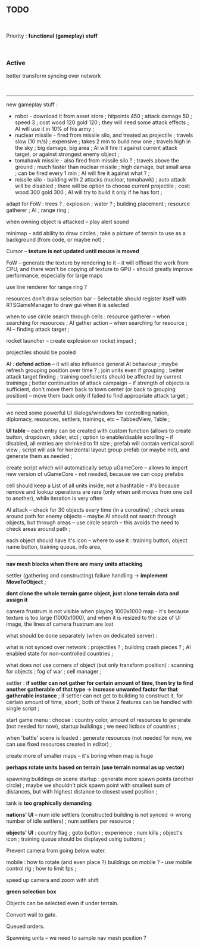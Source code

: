 
## TODO

<br>

Priority : **functional (gameplay) stuff**

<br>

### Active

better transform syncing over network

<br>

***

new gameplay stuff :

- robot - download it from asset store ; hitpoints 450 ; attack damage 50 ; speed 3 ; cost wood 120 gold 120 ; they will need some attack effects ; AI will use it in 10% of his army ;
- nuclear missile - fired from missile silo, and treated as projectile ; travels slow (10 m/s) ; expensive ; takes 2 min to build new one ; travels high in the sky ; big damage, big area ; AI will fire it against current attack target, or against strongest enemy object ;
- tomahawk missile - also fired from missile silo ? ; travels above the ground ; much faster than nuclear missile ; high damage, but small area ; can be fired every 1 min ; AI will fire it against what ? ;
- missile silo - building with 2 attacks (nuclear, tomahawk) ; auto attack will be disabled ; there will be option to choose current projectile ; cost: wood 300 gold 300 ; AI will try to build it only if he has fort ;

adapt for FoW : trees ? ; explosion ; water ? ; building placement ; resource gatherer ; AI ; range ring ;

when owning object is attacked – play alert sound

minimap – add ability to draw circles ; take a picture of terrain to use as a background (from code, or maybe not) ;

Cursor – **texture is not updated until mouse is moved**

FoW – generate the texture by rendering to it – it will offload the work from CPU, and there won't be copying of texture to GPU - should greatly improve performance, especially for large maps

use line renderer for range ring ?

resources don't draw selection bar - Selectable should register itself with RTSGameManager to draw gui when it is selected

when to use circle search through cells : resource gatherer – when searching for resources ; AI gather action – when searching for resource ; AI – finding attack target ;

rocket launcher – create explosion on rocket impact ;

projectiles should be pooled

AI : **defend action** – it will also influence general AI behaviour ; maybe refresh grouping position over time ? ; join units even if grouping ; better attack target finding ; training coeficients should be affected by current trainings ; better continuation of attack campaign – if strength of objects is sufficient, don't move them back to town center (or back to grouping position) – move them back only if failed to find appropriate attack target ;

***

we need some powerful UI dialogs/windows for controlling nation, diplomacy, resources, settlers, trainings, etc – TabbedView, Table ;

**UI table** – each entry can be created with custom function (allows to create button, dropdown, slider, etc) ; option to enable/disable scrolling – if disabled, all entries are shrinked to fit size ; prefab will contain vertical scroll view ; script will ask for horizontal layout group prefab (or maybe not), and generate them as needed ;

create script which will automatically setup uGameCore – allows to import new version of uGameCore - not needed, because we can copy prefabs

cell should keep a List of all units inside, not a hashtable – it's because remove and lookup operations are rare (only when unit moves from one cell to another), while iteration is very often

AI attack – check for 30 objects every time (in a coroutine) ; check areas around path for enemy objects – maybe AI should not search through objects, but through areas – use circle search – this avoids the need to check areas around path ;

each object should have it's icon – where to use it : training button, object name button, training queue, info area, 

***

**nav mesh blocks when there are many units attacking**

settler (gathering and constructing) failure handling -> **implement MoveToObject** ;

**dont clone the whole terrain game object, just clone terrain data and assign it**

camera frustrum is not visible when playing 1000x1000 map - it's because texture is too large (1000x1000), and when it is resized to the size of UI image, the lines of camera frustrum are lost

what should be done separately (when on dedicated server) : 

what is not synced over network : projectiles ? ; building crash pieces ? ; AI enabled state for non-controlled countries ;

what does not use corners of object (but only transform position) : scanning for objects ; fog of war ; cell manager ;

settler : **if settler can not gather for certain amount of time, then try to find another gatherable of that type -> increase unwanted factor for that gatherable instance** ; if settler can not get to building to construct it, for certain amount of time, abort ; both of these 2 features can be handled with single script ;

start game menu : choose : country color, amount of resources to generate (not needed for now), startup buildings ; we need listbox of countries ;

when 'battle' scene is loaded : generate resources (not needed for now, we can use fixed resources created in editor) ;

create more of smaller maps – it's boring when map is huge

**perhaps rotate units based on terrain (use terrain normal as up vector)**

spawning buildings on scene startup : generate more spawn points (another circle) ; maybe we shouldn't pick spawn point with smallest sum of distances, but with highest distance to closest used position ;

tank is **too graphically demanding**

**nations' UI** – num idle settlers (constructed building is not synced -> wrong number of idle settlers) ; num settlers per resource ;

**objects' UI** : country flag ; goto button ; experience ; num kills ; object's icon ; training queue should be displayed using buttons ;

Prevent camera from going below water.

mobile : how to rotate (and even place ?) buildings on mobile ? - use mobile control rig ;  how to limit fps ;

speed up camera and zoom with shift 

**green selection box**

Objects can be selected even if under terrain.

Convert wall to gate.

Queued orders.

Spawning units – we need to sample nav mesh position ?

<br>

